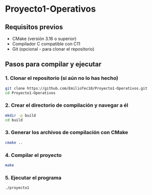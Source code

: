 # Proyecto1-Operativos

## Requisitos previos
- CMake (versión 3.16 o superior)
- Compilador C compatible con C11
- Git (opcional - para clonar el repositorio)

## Pasos para compilar y ejecutar

### 1. Clonar el repositorio (si aún no lo has hecho)

```bash
git clone https://github.com/EmilioTec10/Proyecto1-Operativos.git
cd Proyecto1-Operativos
```

### 2. Crear el directorio de compilación y navegar a él

```bash
mkdir -p build
cd build
```

### 3. Generar los archivos de compilación con CMake

```bash
cmake ..
```

### 4. Compilar el proyecto
```bash
make
```

### 5. Ejecutar el programa
```bash
./proyecto1
```

